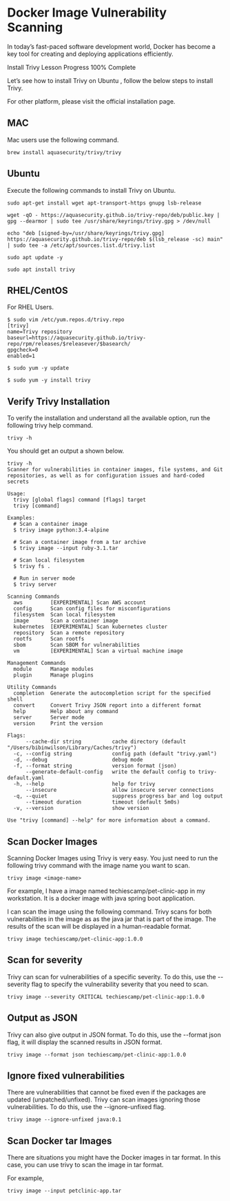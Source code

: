 


# Docker Image Vulnerability Scanning

In today’s fast-paced software development world, Docker has become a key tool for creating and deploying applications efficiently. 


Install Trivy
Lesson Progress
100% Complete

Let’s see how to install Trivy on Ubuntu , follow the below steps to install Trivy.

For other platform, please visit the official installation page.
## MAC

Mac users use the following command.
```
brew install aquasecurity/trivy/trivy
```

## Ubuntu

Execute the following commands to install Trivy on Ubuntu.
```
sudo apt-get install wget apt-transport-https gnupg lsb-release

wget -qO - https://aquasecurity.github.io/trivy-repo/deb/public.key | gpg --dearmor | sudo tee /usr/share/keyrings/trivy.gpg > /dev/null

echo "deb [signed-by=/usr/share/keyrings/trivy.gpg] https://aquasecurity.github.io/trivy-repo/deb $(lsb_release -sc) main" | sudo tee -a /etc/apt/sources.list.d/trivy.list

sudo apt update -y

sudo apt install trivy
```

## RHEL/CentOS

For RHEL Users.
```
$ sudo vim /etc/yum.repos.d/trivy.repo
[trivy]
name=Trivy repository
baseurl=https://aquasecurity.github.io/trivy-repo/rpm/releases/$releasever/$basearch/
gpgcheck=0
enabled=1

$ sudo yum -y update

$ sudo yum -y install trivy
```
## Verify Trivy Installation

To verify the installation and understand all the available option, run the following trivy help command.
```
trivy -h
```
You should get an output a shown below.
```
trivy -h
Scanner for vulnerabilities in container images, file systems, and Git repositories, as well as for configuration issues and hard-coded secrets

Usage:
  trivy [global flags] command [flags] target
  trivy [command]

Examples:
  # Scan a container image
  $ trivy image python:3.4-alpine

  # Scan a container image from a tar archive
  $ trivy image --input ruby-3.1.tar

  # Scan local filesystem
  $ trivy fs .

  # Run in server mode
  $ trivy server

Scanning Commands
  aws         [EXPERIMENTAL] Scan AWS account
  config      Scan config files for misconfigurations
  filesystem  Scan local filesystem
  image       Scan a container image
  kubernetes  [EXPERIMENTAL] Scan kubernetes cluster
  repository  Scan a remote repository
  rootfs      Scan rootfs
  sbom        Scan SBOM for vulnerabilities
  vm          [EXPERIMENTAL] Scan a virtual machine image

Management Commands
  module      Manage modules
  plugin      Manage plugins

Utility Commands
  completion  Generate the autocompletion script for the specified shell
  convert     Convert Trivy JSON report into a different format
  help        Help about any command
  server      Server mode
  version     Print the version

Flags:
      --cache-dir string          cache directory (default "/Users/bibinwilson/Library/Caches/trivy")
  -c, --config string             config path (default "trivy.yaml")
  -d, --debug                     debug mode
  -f, --format string             version format (json)
      --generate-default-config   write the default config to trivy-default.yaml
  -h, --help                      help for trivy
      --insecure                  allow insecure server connections
  -q, --quiet                     suppress progress bar and log output
      --timeout duration          timeout (default 5m0s)
  -v, --version                   show version

Use "trivy [command] --help" for more information about a command.

```


## Scan Docker Images

Scanning Docker Images using Trivy is very easy. You just need to run the following trivy command with the image name you want to scan.
```
trivy image <image-name>
```

For example, I have a image named techiescamp/pet-clinic-app in my workstation. It is a docker image with java spring boot application.

I can scan the image using the following command. Trivy scans for both vulnerabilities in the image as as the java jar that is part of the image. The results of the scan will be displayed in a human-readable format.
```
trivy image techiescamp/pet-clinic-app:1.0.0
```

## Scan for severity

Trivy can scan for vulnerabilities of a specific severity. To do this, use the --severity <severity> flag to specify the vulnerability severity that you need to scan.
```
trivy image --severity CRITICAL techiescamp/pet-clinic-app:1.0.0
```

## Output as JSON

Trivy can also give output in JSON format. To do this, use the --format json flag, it will display the scanned results in JSON format.
```
trivy image --format json techiescamp/pet-clinic-app:1.0.0
```

## Ignore fixed vulnerabilities

There are vulnerabilities that cannot be fixed even if the packages are updated (unpatched/unfixed). Trivy can scan images ignoring those vulnerabilities. To do this, use the --ignore-unfixed flag.
```
trivy image --ignore-unfixed java:0.1
```

## Scan Docker tar Images

There are situations you might have the Docker images in tar format. In this case, you can use trivy to scan the image in tar format.

For example,
```
trivy image --input petclinic-app.tar
```